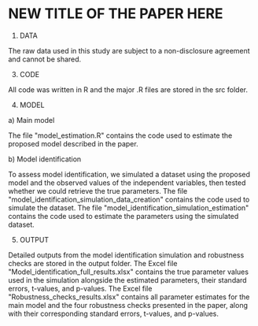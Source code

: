 # NEW TITLE OF THE PAPER HERE

1) DATA
   
The raw data used in this study are subject to a non-disclosure agreement and cannot be shared.

3) CODE

All code was written in R and the major .R files are stored in the src folder.

4) MODEL

a) Main model

The file "model_estimation.R" contains the code used to estimate the proposed model described in the paper.

b) Model identification

To assess model identification, we simulated a dataset using the proposed model and the observed values of the independent variables, then tested whether we could retrieve the true parameters. 
The file "model_identification_simulation_data_creation" contains the code used to simulate the dataset. 
The file "model_identification_simulation_estimation" contains the code used to estimate the parameters using the simulated dataset.  


5) OUTPUT

Detailed outputs from the model identification simulation and robustness checks are stored in the output folder.
The Excel file "Model_identification_full_results.xlsx" contains the true parameter values used in the simulation alongside the estimated parameters, their standard errors, t-values, and p-values.
The Excel file "Robustness_checks_results.xlsx" contains all parameter estimates for the main model and the four robustness checks presented in the paper, along with their corresponding standard errors, t-values, and p-values. 



   




